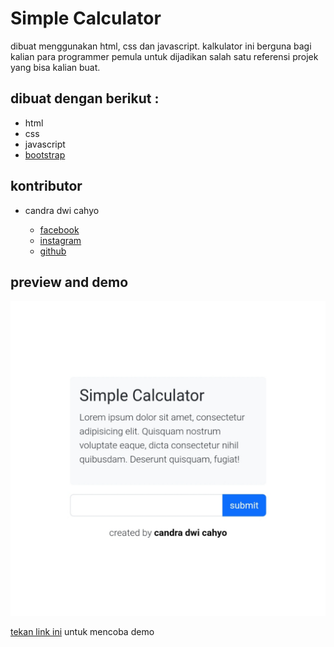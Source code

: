 # Simple Calculator

dibuat menggunakan html, css dan javascript. kalkulator ini berguna bagi kalian para programmer pemula untuk dijadikan salah satu referensi projek yang bisa kalian buat.

## dibuat dengan berikut : 

* html
* css
* javascript
* [bootstrap](https://getbootstrap.com)

## kontributor

* candra dwi cahyo

  * [facebook](https://facebook.com/candradwicahyo18)
  * [instagram](https://instagram.com/candradwicahyo18)
  * [github](https://github.com/candradwicahyo)

## preview and demo 

![preview](https://github.com/candradwicahyo/simple-calculator/blob/master/image.jpg)

[tekan link ini](https://candradwicahyo.github.io/simple-calculator) untuk mencoba demo